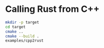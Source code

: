 # Calling Rust from C++

```bash
mkdir -p target
cd target
cmake ..
cmake --build .
examples/cpp2rust
```
